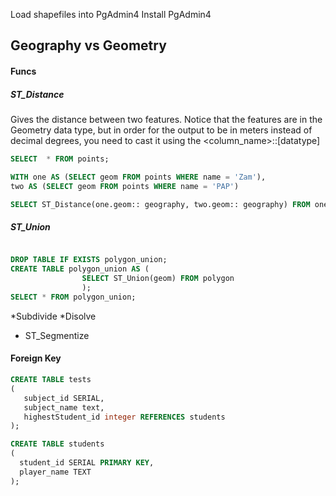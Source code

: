 Load shapefiles into PgAdmin4
Install PgAdmin4


## Geography vs Geometry 

#### Funcs

##### ST_Distance
Gives the distance between two features. Notice that the features are in the Geometry data type,
but in order for the output to be in meters instead of decimal degrees, you need to cast it using the 
<column_name>::[datatype]

```SQL
SELECT  * FROM points;

WITH one AS (SELECT geom FROM points WHERE name = 'Zam'),
two AS (SELECT geom FROM points WHERE name = 'PAP')

SELECT ST_Distance(one.geom:: geography, two.geom:: geography) FROM one, two;
```

##### ST_Union
```SQL

DROP TABLE IF EXISTS polygon_union;
CREATE TABLE polygon_union AS (
				SELECT ST_Union(geom) FROM polygon
				);
SELECT * FROM polygon_union;


```

*Subdivide
*Disolve
* ST_Segmentize 
#### Foreign Key

```SQL
CREATE TABLE tests 
( 
   subject_id SERIAL,
   subject_name text,
   highestStudent_id integer REFERENCES students
);

CREATE TABLE students 
( 
  student_id SERIAL PRIMARY KEY,
  player_name TEXT
);
```
